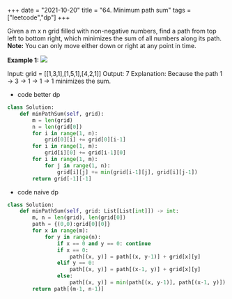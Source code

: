 +++
date = "2021-10-20"
title = "64. Minimum path sum"
tags = ["leetcode","dp"]
+++

Given a m x n grid filled with non-negative numbers, find a path from top left to bottom right, which minimizes the sum of all numbers along its path.
**Note:** You can only move either down or right at any point in time.
 
**Example 1:**
![](https://assets.leetcode.com/uploads/2020/11/05/minpath.jpg)

Input: grid = [[1,3,1],[1,5,1],[4,2,1]] Output: 7 Explanation: Because the path 1 → 3 → 1 → 1 → 1 minimizes the sum.

- code better dp
```py
class Solution:
    def minPathSum(self, grid):
        m = len(grid)
        n = len(grid[0])
        for i in range(1, n):
            grid[0][i] += grid[0][i-1]
        for i in range(1, m):
            grid[i][0] += grid[i-1][0]
        for i in range(1, m):
            for j in range(1, n):
                grid[i][j] += min(grid[i-1][j], grid[i][j-1])
        return grid[-1][-1]
```
- code naive dp
```py
class Solution:
    def minPathSum(self, grid: List[List[int]]) -> int:
        m, n = len(grid), len(grid[0])
        path = {(0,0):grid[0][0]}
        for x in range(m):
            for y in range(n):
                if x == 0 and y == 0: continue
                if x == 0:
                    path[(x, y)] = path[(x, y-1)] + grid[x][y]
                elif y == 0:
                    path[(x, y)] = path[(x-1, y)] + grid[x][y]
                else:
                    path[(x, y)] = min(path[(x, y-1)], path[(x-1, y)]) + grid[x][y]
        return path[(m-1, n-1)]

```
